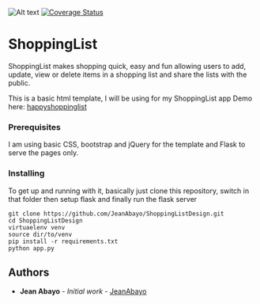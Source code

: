 ![Alt text](https://travis-ci.org/JeanAbayo/ShoppingListDesign.svg?branch=addingflask "TravisCI status")
[![Coverage Status](https://coveralls.io/repos/github/JeanAbayo/ShoppingListDesign/badge.svg?branch=addingflask)](https://coveralls.io/github/JeanAbayo/ShoppingListDesign?branch=addingflask)

ShoppingList
======================

ShoppingList makes shopping quick, easy and fun allowing users to add, update, view or delete items in a shopping list and share the lists with the public.

This is a basic html template, I will be using for my ShoppingList app
Demo here: <a href="https://happyshoppinglistdesign.herokuapp.com/">happyshoppinglist</a>

### Prerequisites

I am using basic CSS, bootstrap and jQuery for the template and Flask to serve the pages only.

### Installing

To get up and running with it, basically just clone this repository, switch in that folder then setup flask and finally run the flask server

```
git clone https://github.com/JeanAbayo/ShoppingListDesign.git
cd ShoppingListDesign
virtuaelenv venv
source dir/to/venv
pip install -r requirements.txt
python app.py

```

## Authors

* **Jean Abayo** - *Initial work* - [JeanAbayo](https://github.com/JeanAbayo)
